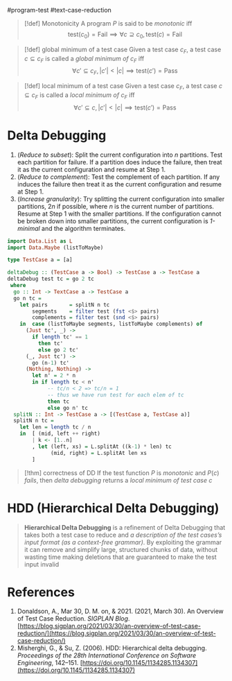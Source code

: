 #program-test #text-case-reduction

>[!def] Monotonicity
> A program $P$ is said to be _monotonic_ iff
> $$ \mathrm{test} (c_0) = \mathrm{Fail} \implies \forall c \supseteq c_0, \mathrm{test}(c) = \mathrm{Fail}  $$

>[!def] global minimum of a test case
> Given a test case $c_F$, a test case $c\subseteq c_F$ is called a _global minimum of_ $c_F$ iff
> $$ \forall c' \subseteq c_F, |c'| < |c| \implies \mathrm{test}(c') = \mathrm{Pass}  $$


>[!def] local minimum of a test case
> Given a test case $c_F$, a test case $c\subseteq c_F$ is called a _local minimum of_ $c_F$ iff
> $$ \forall c' \subseteq c, |c'| < |c| \implies \mathrm{test}(c') = \mathrm{Pass}  $$


# Delta Debugging

1. (_Reduce to subset_): Split the current configuration into $n$ partitions. Test each partition for failure. If a partition does induce the failure, then treat it as the current configuration and resume at Step 1. 
2. (_Reduce to complement_): Test the complement of each partition. If any induces the failure then treat it as the current configuration and resume at Step 1. 
3. (_Increase granularity_): Try splitting the current configuration into smaller partitions, $2n$ if possible, where $n$ is the current number of partitions. Resume at Step 1 with the smaller partitions. If the configuration cannot be broken down into smaller partitions, the current configuration is _1-minimal_ and the algorithm terminates.


```haskell
import Data.List as L
import Data.Maybe (listToMaybe)

type TestCase a = [a]

deltaDebug :: (TestCase a -> Bool) -> TestCase a -> TestCase a
deltaDebug test tc = go 2 tc
 where 
  go :: Int -> TextCase a -> TestCase a
  go n tc = 
    let pairs       = splitN n tc
        segments    = filter test (fst <$> pairs)
        complements = filter test (snd <$> pairs)
    in  case (listToMaybe segments, listToMaybe complements) of 
      (Just tc', _) -> 
        if length tc' == 1 
          then tc'
          else go 2 tc'
      (_, Just tc') -> 
        go (n-1) tc'
      (Nothing, Nothing) ->
        let n' = 2 * n
        in if length tc < n'
             -- tc/n < 2 => tc/n = 1 
             -- thus we have run test for each elem of tc
             then tc 
             else go n' tc
  splitN :: Int -> TestCase a -> [(TestCase a, TestCase a)]
  splitN n tc = 
    let len = length tc / n
    in  [ (mid, left ++ right)
        | k <- [1..n]
        , let (left, xs) = L.splitAt ((k-1) * len) tc   
              (mid, right) = L.splitAt len xs
        ]
```

>[!thm] correctness of DD
> If the test function $P$ is _monotonic_ and $P(c)$ _fails_, then _delta debugging_ returns a _local minimum of test case_ $c$ 


# HDD (Hierarchical Delta Debugging)

> **Hierarchical Delta Debugging** is a refinement of Delta Debugging that takes both a test case to reduce and _a description of the test cases’s input format (as a context-free grammar)_. By exploiting the grammar it can remove and simplify large, structured chunks of data, without wasting time making deletions that are guaranteed to make the test input invalid



# References

1. Donaldson, A., Mar 30, D. M. on, & 2021. (2021, March 30). An Overview of Test Case Reduction. _SIGPLAN Blog_. [https://blog.sigplan.org/2021/03/30/an-overview-of-test-case-reduction/](https://blog.sigplan.org/2021/03/30/an-overview-of-test-case-reduction/)
2. Misherghi, G., & Su, Z. (2006). HDD: Hierarchical delta debugging. _Proceedings of the 28th International Conference on Software Engineering_, 142–151. [https://doi.org/10.1145/1134285.1134307](https://doi.org/10.1145/1134285.1134307)
